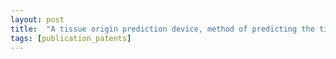 ```yaml
---
layout: post
title:  "A tissue origin prediction device, method of predicting the tissue origin using a genome data, and computer program"
tags: [publication_patents]
---
```





